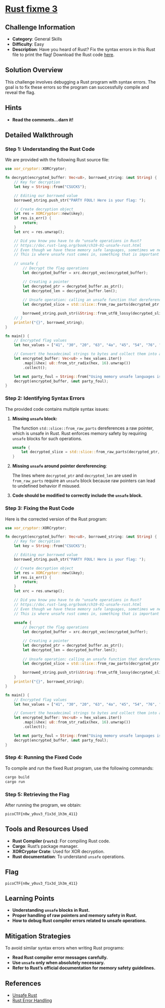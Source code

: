 # [Rust fixme 3](https://play.picoctf.org/practice/challenge/463)

## Challenge Information

- **Category**: General Skills
- **Difficulty**: Easy
- **Description**: Have you heard of Rust? Fix the syntax errors in this Rust file to print the flag! Download the Rust code [here](https://challenge-files.picoctf.net/c_verbal_sleep/dcdaf491b35c1d0f5075e9583edbbb7aaea1dffb6ad32bc000e4d87b5200ff7b/fixme3.tar.gz).

## Solution Overview

This challenge involves debugging a Rust program with syntax errors. The goal is to fix these errors so the program can successfully compile and reveal the flag.

## Hints

- **Read the comments...darn it!**

## Detailed Walkthrough

### Step 1: Understanding the Rust Code

We are provided with the following Rust source file:

```rust
use xor_cryptor::XORCryptor;

fn decrypt(encrypted_buffer: Vec<u8>, borrowed_string: &mut String) {
    // Key for decryption
    let key = String::from("CSUCKS");

    // Editing our borrowed value
    borrowed_string.push_str("PARTY FOUL! Here is your flag: ");

    // Create decryption object
    let res = XORCryptor::new(&key);
    if res.is_err() {
        return;
    }
    let xrc = res.unwrap();

    // Did you know you have to do "unsafe operations in Rust?
    // https://doc.rust-lang.org/book/ch19-01-unsafe-rust.html
    // Even though we have these memory safe languages, sometimes we need to do things outside of the rules
    // This is where unsafe rust comes in, something that is important to know about in order to keep things in perspective
    
    // unsafe {
        // Decrypt the flag operations 
        let decrypted_buffer = xrc.decrypt_vec(encrypted_buffer);

        // Creating a pointer 
        let decrypted_ptr = decrypted_buffer.as_ptr();
        let decrypted_len = decrypted_buffer.len();
        
        // Unsafe operation: calling an unsafe function that dereferences a raw pointer
        let decrypted_slice = std::slice::from_raw_parts(decrypted_ptr, decrypted_len);

        borrowed_string.push_str(&String::from_utf8_lossy(decrypted_slice));
    // }
    println!("{}", borrowed_string);
}

fn main() {
    // Encrypted flag values
    let hex_values = ["41", "30", "20", "63", "4a", "45", "54", "76", "12", "90", "7e", "53", "63", "e1", "01", "35", "7e", "59", "60", "f6", "03", "86", "7f", "56", "41", "29", "30", "6f", "08", "c3", "61", "f9", "35"];

    // Convert the hexadecimal strings to bytes and collect them into a vector
    let encrypted_buffer: Vec<u8> = hex_values.iter()
        .map(|&hex| u8::from_str_radix(hex, 16).unwrap())
        .collect();

    let mut party_foul = String::from("Using memory unsafe languages is a: ");
    decrypt(encrypted_buffer, &mut party_foul);
}
```

### Step 2: Identifying Syntax Errors

The provided code contains multiple syntax issues:

1. **Missing `unsafe` block:**
    
   The function `std::slice::from_raw_parts` dereferences a raw pointer, which is unsafe in Rust. Rust enforces memory safety by requiring `unsafe` blocks for such operations.
   
   ```rust
   unsafe {
       let decrypted_slice = std::slice::from_raw_parts(decrypted_ptr, decrypted_len);
   }
   ```
   
2. **Missing `unsafe` around pointer dereferencing**:
   
   The lines where `decrypted_ptr` and `decrypted_len` are used in `from_raw_parts` require an `unsafe` block because raw pointers can lead to undefined behavior if misused.
   
3. **Code should be modified to correctly include the `unsafe` block.**

### Step 3: Fixing the Rust Code

Here is the corrected version of the Rust program:

```rust
use xor_cryptor::XORCryptor;

fn decrypt(encrypted_buffer: Vec<u8>, borrowed_string: &mut String) {
    // Key for decryption
    let key = String::from("CSUCKS");

    // Editing our borrowed value
    borrowed_string.push_str("PARTY FOUL! Here is your flag: ");

    // Create decryption object
    let res = XORCryptor::new(&key);
    if res.is_err() {
        return;
    }
    let xrc = res.unwrap();

    // Did you know you have to do "unsafe operations in Rust?
    // https://doc.rust-lang.org/book/ch19-01-unsafe-rust.html
    // Even though we have these memory safe languages, sometimes we need to do things outside of the rules
    // This is where unsafe rust comes in, something that is important to know about in order to keep things in perspective
    
    unsafe {
        // Decrypt the flag operations 
        let decrypted_buffer = xrc.decrypt_vec(encrypted_buffer);

        // Creating a pointer 
        let decrypted_ptr = decrypted_buffer.as_ptr();
        let decrypted_len = decrypted_buffer.len();
        
        // Unsafe operation: calling an unsafe function that dereferences a raw pointer
        let decrypted_slice = std::slice::from_raw_parts(decrypted_ptr, decrypted_len);

        borrowed_string.push_str(&String::from_utf8_lossy(decrypted_slice));
    }
    println!("{}", borrowed_string);
}

fn main() {
    // Encrypted flag values
    let hex_values = ["41", "30", "20", "63", "4a", "45", "54", "76", "12", "90", "7e", "53", "63", "e1", "01", "35", "7e", "59", "60", "f6", "03", "86", "7f", "56", "41", "29", "30", "6f", "08", "c3", "61", "f9", "35"];

    // Convert the hexadecimal strings to bytes and collect them into a vector
    let encrypted_buffer: Vec<u8> = hex_values.iter()
        .map(|&hex| u8::from_str_radix(hex, 16).unwrap())
        .collect();

    let mut party_foul = String::from("Using memory unsafe languages is a: ");
    decrypt(encrypted_buffer, &mut party_foul);
}
```

### Step 4: Running the Fixed Code

To compile and run the fixed Rust program, use the following commands:

```bash
cargo build
cargo run
```

### Step 5: Retrieving the Flag

After running the program, we obtain:

```
picoCTF{n0w_y0uv3_f1x3d_1h3m_411}
```

## Tools and Resources Used

- **Rust Compiler (`rustc`)**: For compiling Rust code.
- **Cargo**: Rust’s package manager.
- **XORCryptor Crate**: Used for XOR decryption.
- **Rust documentation**: To understand `unsafe` operations.

## Flag

```
picoCTF{n0w_y0uv3_f1x3d_1h3m_411}
```

## Learning Points

- **Understanding `unsafe` blocks in Rust.**
- **Proper handling of raw pointers and memory safety in Rust.**
- **How to debug Rust compiler errors related to unsafe operations.**

## Mitigation Strategies

To avoid similar syntax errors when writing Rust programs:

- **Read Rust compiler error messages carefully.**
- **Use `unsafe` only when absolutely necessary.**
- **Refer to Rust’s official documentation for memory safety guidelines.**

## References

- [Unsafe Rust](https://doc.rust-lang.org/book/ch19-01-unsafe-rust.html)
- [Rust Error Handling](https://doc.rust-lang.org/rust-by-example/error.html)

